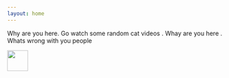 ```yaml
---
layout: home 
---
```


Why are you here. Go watch some random cat videos . Whay are you here . Whats wrong with you people 

<img src="https://user-images.githubusercontent.com/77712136/173176614-00bac8cd-9fb7-4ee9-8a11-3168c8e04130.png" width="48">



